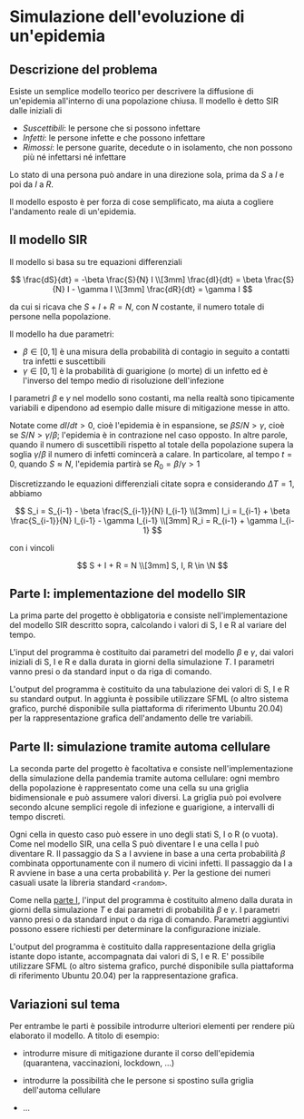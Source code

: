 # Simulazione dell'evoluzione di un'epidemia

## Descrizione del problema

Esiste un semplice modello teorico per descrivere la diffusione di un'epidemia
all'interno di una popolazione chiusa. Il modello è detto SIR dalle iniziali di

- *Suscettibili*: le persone che si possono infettare
- *Infetti*: le persone infette e che possono infettare
- *Rimossi*: le persone guarite, decedute o in isolamento, che non possono più
  né infettarsi né infettare

Lo stato di una persona può andare in una direzione sola, prima da *S* a *I* e
poi da *I* a *R*.

Il modello esposto è per forza di cose semplificato, ma aiuta a cogliere
l'andamento reale di un'epidemia.

## Il modello SIR

Il modello si basa su tre equazioni differenziali

$$
\frac{dS}{dt} = -\beta \frac{S}{N} I \\[3mm]
\frac{dI}{dt} = \beta \frac{S}{N} I - \gamma I \\[3mm]
\frac{dR}{dt} = \gamma I
$$

da cui si ricava che $S + I + R = N$, con $N$ costante, il numero
totale di persone nella popolazione.

Il modello ha due parametri:

- $\beta \in [0,1]$ è una misura della probabilità di contagio in seguito a contatti
  tra infetti e suscettibili
- $\gamma \in [0,1]$ è la probabilità di guarigione (o morte) di un infetto ed è
  l'inverso del tempo medio di risoluzione dell'infezione

I parametri $\beta$ e $\gamma$ nel modello sono costanti, ma nella realtà
sono tipicamente variabili e dipendono ad esempio dalle misure di mitigazione
messe in atto.

Notate come $dI/dt > 0$, cioè l'epidemia è in espansione, se $\beta S/N >
\gamma$, cioè se $S/N > \gamma / \beta$; l'epidemia è in contrazione nel
caso opposto. In altre parole, quando il numero di suscettibili rispetto al
totale della popolazione supera la soglia $\gamma / \beta$ il numero di
infetti comincerà a calare. In particolare, al tempo $t=0$, quando $S
\approx N$, l'epidemia partirà se $R_0 = \beta / \gamma > 1$

Discretizzando le equazioni differenziali citate sopra e considerando $\Delta T
= 1$, abbiamo

$$
S_i = S_{i-1} - \beta \frac{S_{i-1}}{N} I_{i-1} \\[3mm]
I_i = I_{i-1} + \beta \frac{S_{i-1}}{N} I_{i-1} - \gamma I_{i-1} \\[3mm]
R_i = R_{i-1} + \gamma I_{i-1}
$$

con i vincoli

$$
S + I + R = N \\[3mm]
S, I, R \in \N
$$

## Parte I: implementazione del modello SIR

La prima parte del progetto è obbligatoria e consiste nell'implementazione del
modello SIR descritto sopra, calcolando i valori di S, I e R al variare del tempo.

L'input del programma è costituito dai parametri del modello $\beta$ e
$\gamma$, dai valori iniziali di S, I e R e dalla durata in giorni della
simulazione $T$. I parametri vanno presi o da standard input o da riga di
comando.

L'output del programma è costituito da una tabulazione dei valori di S, I e R
su standard output. In aggiunta è possibile utilizzare SFML (o altro sistema
grafico, purché disponibile sulla piattaforma di riferimento Ubuntu 20.04) per
la rappresentazione grafica dell'andamento delle tre variabili.

## Parte II: simulazione tramite automa cellulare

La seconda parte del progetto è facoltativa e consiste nell'implementazione
della simulazione della pandemia tramite automa cellulare: ogni membro della
popolazione è rappresentato come una cella su una griglia bidimensionale e può
assumere valori diversi. La griglia può poi evolvere secondo alcune semplici
regole di infezione e guarigione, a intervalli di tempo discreti.

Ogni cella in questo caso può essere in uno degli stati S, I o R (o vuota). Come
nel modello SIR, una cella S può diventare I e una cella I può diventare R. Il
passaggio da S a I avviene in base a una certa probabilità $\beta$ combinata
opportunamente con il numero di vicini infetti. Il passaggio da I a R avviene in
base a una certa probabilità $\gamma$. Per la gestione dei numeri casuali
usate la libreria standard `<random>`.

Come nella [parte I](#parte-i-implementazione-del-modello-sir), l'input del
programma è costituito almeno dalla durata in giorni della simulazione $T$ e
dai parametri di probabilità $\beta$ e $\gamma$. I parametri vanno presi o
da standard input o da riga di comando. Parametri aggiuntivi possono essere
richiesti per determinare la configurazione iniziale.

L'output del programma è costituito dalla rappresentazione della griglia
istante dopo istante, accompagnata dai valori di S, I e R. E' possibile
utilizzare SFML (o altro sistema grafico, purché disponibile sulla piattaforma
di riferimento Ubuntu 20.04) per la rappresentazione grafica.

## Variazioni sul tema

Per entrambe le parti è possibile introdurre ulteriori elementi per rendere
più elaborato il modello. A titolo di esempio:

- introdurre misure di mitigazione durante il corso dell'epidemia (quarantena,
  vaccinazioni, lockdown, ...)

- introdurre la possibilità che le persone si spostino sulla griglia
  dell'automa cellulare

- ...
